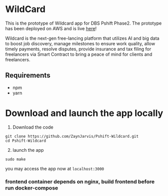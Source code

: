 # WildCard

This is the prototype of Wildcard app for DBS Pshift Phase2. The prototype has been deployed on AWS and is live [here](http://54.169.193.114)!

Wildcard is the next-gen free-lancing platform that utilizes AI and big data to boost job discovery, manage milestones to ensure work quality, allow timely payments, resolve disputes, provide insurance and tax filing for freelancers via Smart Contract to bring a peace of mind for clients and freelancers.

## Requirements
* npm
* yarn

# Download and launch the app locally
1. Download the code 
```
git clone https://github.com/ZaynJarvis/Pshift-Wildcard.git
cd Pshift-Wildcard
```
2. launch the app 
```
sudo make
```
you may access the app now at ```localhost:3000```

### frontend container depends on nginx, build frontend before run docker-compose
